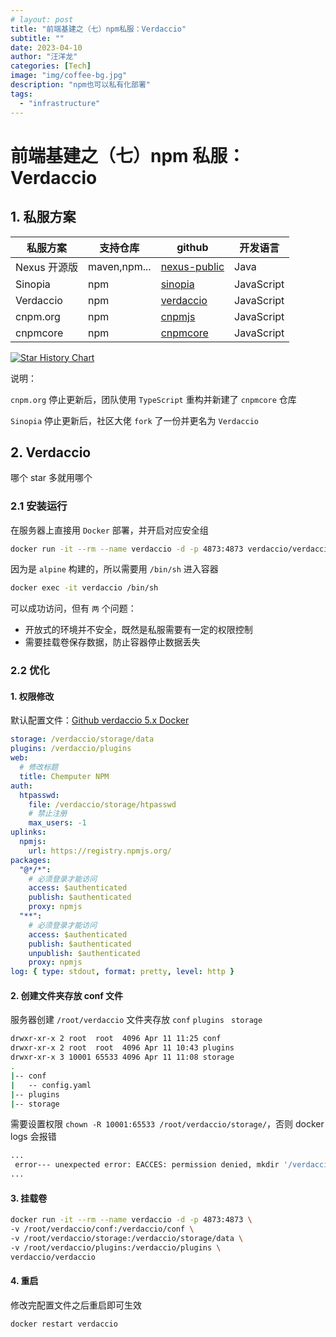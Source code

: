 ```yaml
---
# layout: post
title: "前端基建之（七）npm私服：Verdaccio"
subtitle: ""
date: 2023-04-10
author: "汪洋龙"
categories: [Tech]
image: "img/coffee-bg.jpg"
description: "npm也可以私有化部署"
tags:
  - "infrastructure"
---
```


# 前端基建之（七）npm 私服：Verdaccio

## 1. 私服方案

| 私服方案     | 支持仓库     | github                                                   | 开发语言   |
| ------------ | ------------ | -------------------------------------------------------- | ---------- |
| Nexus 开源版 | maven,npm... | [nexus-public](https://github.com/sonatype/nexus-public) | Java       |
| Sinopia      | npm          | [sinopia](https://github.com/rlidwka/sinopia)            | JavaScript |
| Verdaccio    | npm          | [verdaccio](https://github.com/verdaccio/verdaccio)      | JavaScript |
| cnpm.org     | npm          | [cnpmjs](https://github.com/cnpm/cnpmjs.org)             | JavaScript |
| cnpmcore     | npm          | [cnpmcore](https://github.com/cnpm/cnpmcore)             | JavaScript |

[![Star History Chart](https://api.star-history.com/svg?repos=sonatype/nexus-public,cnpm/cnpmjs.org,cnpm/cnpmcore,verdaccio/verdaccio,rlidwka/sinopia&type=Date)](https://star-history.com/#sonatype/nexus-public&cnpm/cnpmjs.org&cnpm/cnpmcore&verdaccio/verdaccio&rlidwka/sinopia&Date)

说明：

`cnpm.org` 停止更新后，团队使用 `TypeScript` 重构并新建了 `cnpmcore` 仓库

`Sinopia` 停止更新后，社区大佬 `fork` 了一份并更名为 `Verdaccio`

## 2. Verdaccio

哪个 star 多就用哪个

### 2.1 安装运行

在服务器上直接用 `Docker` 部署，并开启对应安全组

```bash
docker run -it --rm --name verdaccio -d -p 4873:4873 verdaccio/verdaccio
```

因为是 `alpine` 构建的，所以需要用 `/bin/sh` 进入容器

```bash
docker exec -it verdaccio /bin/sh
```

可以成功访问，但有 `两` 个问题：

- 开放式的环境并不安全，既然是私服需要有一定的权限控制
- 需要挂载卷保存数据，防止容器停止数据丢失

### 2.2 优化

#### 1. 权限修改

默认配置文件：[Github verdaccio 5.x Docker](https://github.com/verdaccio/verdaccio/blob/5.x/conf/docker.yaml)

```yaml
storage: /verdaccio/storage/data
plugins: /verdaccio/plugins
web:
  # 修改标题
  title: Chemputer NPM
auth:
  htpasswd:
    file: /verdaccio/storage/htpasswd
    # 禁止注册
    max_users: -1
uplinks:
  npmjs:
    url: https://registry.npmjs.org/
packages:
  "@*/*":
    # 必须登录才能访问
    access: $authenticated
    publish: $authenticated
    proxy: npmjs
  "**":
    # 必须登录才能访问
    access: $authenticated
    publish: $authenticated
    unpublish: $authenticated
    proxy: npmjs
log: { type: stdout, format: pretty, level: http }
```

#### 2. 创建文件夹存放 conf 文件

服务器创建 `/root/verdaccio` 文件夹存放 `conf` `plugins ` `storage`

```bash
drwxr-xr-x 2 root  root  4096 Apr 11 11:25 conf
drwxr-xr-x 2 root  root  4096 Apr 11 10:43 plugins
drwxr-xr-x 3 10001 65533 4096 Apr 11 11:08 storage
.
|-- conf
|   -- config.yaml
|-- plugins
|-- storage
```

需要设置权限 `chown -R 10001:65533 /root/verdaccio/storage/`，否则 docker logs 会报错

```bash
...
 error--- unexpected error: EACCES: permission denied, mkdir '/verdaccio/storage/data/my-npm-package'
...
```

#### 3. 挂载卷

```bash
docker run -it --rm --name verdaccio -d -p 4873:4873 \
-v /root/verdaccio/conf:/verdaccio/conf \
-v /root/verdaccio/storage:/verdaccio/storage/data \
-v /root/verdaccio/plugins:/verdaccio/plugins \
verdaccio/verdaccio
```

#### 4. 重启

修改完配置文件之后重启即可生效

```bash
docker restart verdaccio
```
